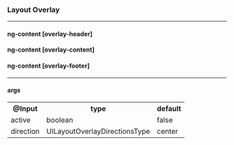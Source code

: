 

### Layout Overlay

---

#### ng-content [overlay-header]
#### ng-content [overlay-content]
#### ng-content [overlay-footer]

----

#### args

<table>
<tr>
  <th>@Input</th>
  <th>type</th>
  <th>default</th>
</tr>
<tr>
  <td>active</td>
  <td>boolean</td>
  <td>false</td>
</tr>
<tr>
  <td>direction</td>
  <td>UILayoutOverlayDirectionsType</td>
  <td>center</td>
</tr>
</table>



